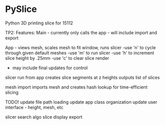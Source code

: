 # PySlice
 Python 3D printing slice for 15112

TP2: 
Features:
Main - currently only calls the app - will include import and export

App - views mesh, scales mesh to fit window, runs slicer
-use 'n' to cycle through given default meshes
-use 'm' to run slicer
-use 'h' to increment slice height by .25mm
-use 'c' to clear slice render
- may include final updates for control 

slicer
run from app
creates slice segments at z heights
outputs list of slices

mesh import
imports mesh and creates hash lookup for time-efficient slicing


TODO!
update file path loading
update app class organization
update user interface - height, mesh, etc

slicer search algo
slice display
export